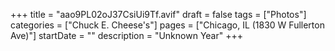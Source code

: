 +++
title = "aao9PL02oJ37CsiUi9Tf.avif"
draft = false
tags = ["Photos"]
categories = ["Chuck E. Cheese's"]
pages = ["Chicago, IL (1830 W Fullerton Ave)"]
startDate = ""
description = "Unknown Year"
+++
